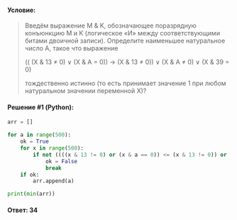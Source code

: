#### Условие:

> Введём выражение M & K, обозначающее поразрядную конъюнкцию M и K (логическое «И» между соответствующими битами двоичной записи). Определите наименьшее натуральное число A, такое что выражение
> 
> (( (X & 13 ≠ 0) ∨ (X & A = 0)) → (X & 13 ≠ 0)) ∨ (X & A ≠ 0) ∨ (X & 39 = 0)
> 
> тождественно истинно (то есть принимает значение 1 при любом натуральном значении переменной X)? 

#### Решение #1 (Python):
```python
arr = []

for a in range(500):
    ok = True
    for x in range(500):
        if not ((((x & 13 != 0) or (x & a == 0)) <= (x & 13 != 0)) or (x & a != 0) or (x & 39 == 0)):
            ok = False
            break
    if ok:
        arr.append(a)

print(min(arr))
```

#### Ответ: 34
